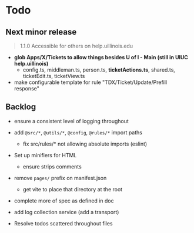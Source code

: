 # Todo

## Next minor release

> 1.1.0
> Accessible for others on help.uillinois.edu

- **glob Apps/X/Tickets to allow things besides U of I - Main (still in UIUC help.uillinois)**
    - config.ts, middleman.ts, person.ts, **ticketActions.ts**, shared.ts, ticketEdit.ts, ticketView.ts
- make configurable template for rule "TDX/Ticket/Update/Prefill response"

## Backlog

- ensure a consistent level of logging throughout

- add `@src/*`, `@utils/*`, `@config`, `@rules/*` import paths
    - fix src/rules/* not allowing absolute imports (eslint)
- Set up minifiers for HTML
    - ensure strips comments

- remove `pages/` prefix on manifest.json
    - get vite to place that directory at the root

- complete more of spec as defined in doc

- add log collection service (add a transport)
- Resolve todos scattered throughout files
